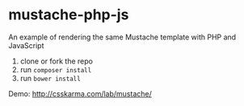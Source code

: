 # mustache-php-js
An example of rendering the same Mustache template with PHP and JavaScript

1. clone or fork the repo
2. run `composer install`
3. run `bower install`

Demo: http://csskarma.com/lab/mustache/
